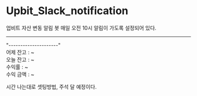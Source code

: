 # Upbit_Slack_notification

업비트 자산 변동 알림 봇
매일 오전 10시 알림이 가도록 설정되어 있다.

---

"---------------------"  
어제 잔고 : ~  
오늘 잔고 : ~  
수익률 : ~  
수익 금액 : ~

시간 나는대로 셋팅방법, 주석 달 예정이다.
